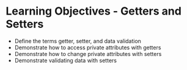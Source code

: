 # Learning Objectives - Getters and Setters
- Define the terms getter, setter, and data validation
- Demonstrate how to access private attributes with getters
- Demonstrate how to change private attributes with setters
- Demonstrate validating data with setters